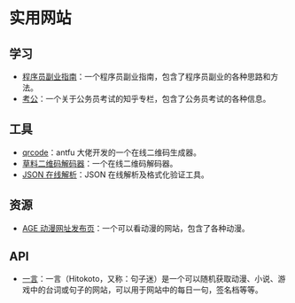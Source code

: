 # 实用网站

## 学习
- [程序员副业指南](http://r.ftqq.com/lean-side-bussiness/index.html)：一个程序员副业指南，包含了程序员副业的各种思路和方法。
- [考公](https://www.zhihu.com/people/lao-fu-zi-40-46)：一个关于公务员考试的知乎专栏，包含了公务员考试的各种信息。

## 工具
- [qrcode](https://qrcode.antfu.me/)：antfu 大佬开发的一个在线二维码生成器。
- [草料二维码解码器](https://cli.im/deqr/other)：一个在线二维码解码器。
- [JSON 在线解析](https://www.sojson.com/)：JSON 在线解析及格式化验证工具。

## 资源
- [AGE 动漫网址发布页](https://github.com/agefanscom/website)：一个可以看动漫的网站，包含了各种动漫。

## API
- [一言](https://developer.hitokoto.cn/)：一言（Hitokoto，又称：句子迷）是一个可以随机获取动漫、小说、游戏中的台词或句子的网站，可以用于网站中的每日一句，签名档等等。

